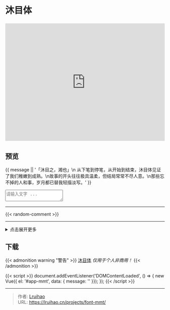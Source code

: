 # 沐目体


<iframe class="manuscript" src="https://hw.xiezixiansheng.com/mobile.php?c=Grzkreader&a=fontshowPics&u=qbfRl8gPF2s-&z=Kqz%2FRroVGYc-" style="width: 100%;height: 370px;margin-top: .25rem;" frameborder="0" allowfullscreen></iframe>

<!--more-->

## 预览

<div id="app-mmt" v-cloak>
  <p class="live-content">{{ message || '「沐目之，湘也」\n 从下笔到停笔，从开始到结束，沐目体见证了我们稚嫩到成熟。\n故事的开头往往极具温柔，但结局常常不尽人意。\n那些忘不掉的人和事，岁月都已替我轻描淡写。' }}</p>
  <textarea class="live-textarea" v-model="message" placeholder="请输入文字 ..."></textarea>
</div>

---

{{< random-comment >}}

---

<details close>
  <summary>点击展开更多</summary>

{{< music server="tencent" type="playlist" id="8305844774" loop="all" list-folded="true">}}

<div class="preview-lyric">

|《富士山下》|《爱情转移》|
|:-:|:-:|
|前尘硬化像石头|阳光在身上流转|
|随缘地抛下便逃走|等所有业障被原谅|
|我绝不罕有|爱情不停站|
|往街里绕过一周|想开往地老天荒|
|我便化乌有|需要多勇敢|
|你还嫌不够|你不要失望|
|我把这陈年风褛|荡气回肠是为了|
|送赠你解咒|最美的平凡|

</div>

![word](images/word1.png)

<div class="preview-images">

![preview](images/preview.png)
![mobile setting](images/setting.png)
![wechat](images/wechat.png)

</div>

</details>

## 下载

{{< admonition warning "警告" >}}
[沐目体](https://github.com/Lruihao/MMT/releases) *仅用于个人非商用！*
{{< /admonition >}}

{{< script >}}
document.addEventListener('DOMContentLoaded', () => {
  new Vue({ el: '#app-mmt', data: { message: '' }});
});
{{< /script >}}


---

> 作者: [Lruihao](https://github.com/Lruihao)  
> URL: https://lruihao.cn/projects/font-mmt/  

